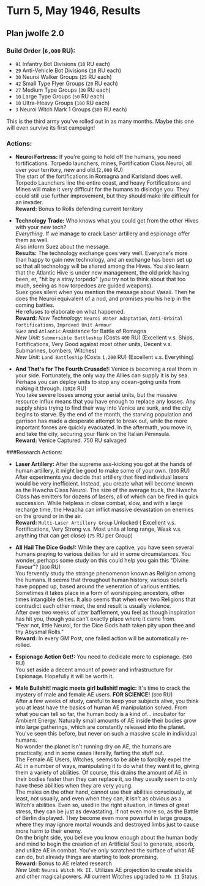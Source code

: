 # Turn 5, May 1946, Results

## Plan jwolfe 2.0

### Build Order (`6,000` RU):
- `91` Infantry Bot Divisions (`10` RU each)
- `29` Anti-Vehicle Bot Divisions (`10` RU each)
- `30` Neuroi Walker Groups (`25` RU each)
- `42` Small Type Flyer Groups (`20` RU each)
- `27` Medium Type Groups (`30` RU each)
- `10` Large Type Groups (`50` RU each)
- `10` Ultra-Heavy Groups (`100` RU each)
- `3` Neuroi Witch Mark 1 Groups (`300` RU each)

This is the third army you've rolled out in as many months. Maybe this one will even survive its first campaign!

### Actions:
- **Neuroi Fortress:** If you're going to hold off the humans, you need fortifications. Torpedo launchers, mines, Fortification Class Neuroi, all over your territory, new and old.(`2,000` RU)  
The start of the fortifications in Romagna and Karlsland does well. Torpedo Launchers line the entire coast, and heavy Fortifications and Mines will make it very difficult for the humans to dislodge you. They could still use further improvement, but they should make life difficult for an invader.  
**Reward:** Bonus to Rolls defending current territory

- **Technology Trade:** Who knows what you could get from the other Hives with your new tech?  
_Everything._ If we manage to crack Laser artillery and espionage offer them as well.  
 Also inform Suez about the message.  
**Results:** The technology exchange goes very well. Everyone's more than happy to gain new technology, and an exchange has been set up so that all technology will be shared among the Hives. You also learn that the Atlantic Hive is under new management, the old prick having been, er, "hit by a stray torpedo" (you try not to think about that too much, seeing as how torpedoes are guided weapons).  
Suez goes silent when you mention the message about Vasaii. Then he does the Neuroi equivalent of a nod, and promises you his help in the coming battles.  
He refuses to elaborate on what happened.  
**Reward:** _New Technology:_ `Neuroi Water Adaptation`, `Anti-Orbital Fortifications`, `Improved Unit Armour`  
`Suez` and `Atlantic` Assistance for Battle of Romagna  
_New Unit_: `Submersible Battleship` (Costs `400` RU) (Excellent v.s. Ships, Fortifications, Very Good against most other units, Decent v.s. Submarines, bombers, Witches)  
_New Unit:_ `Land Battleship` (Costs `1,200` RU) (Excellent v.s. Everything)

- **And That's for The Fourth Crusade!:** Venice is becoming a real thorn in your side. Fortunately, the only way the Allies can supply it is by sea. Perhaps you can deploy units to stop any ocean-going units from making it through. (`1020` RU)  
You take severe losses among your aerial units, but the massive resource influx means that you have enough to replace any losses. Any supply ships trying to find their way into Venice are sunk, and the city begins to starve. By the end of the month, the starving population and garrison has made a desperate attempt to break out, while the more important forces are quickly evacuated. In the aftermath, you move in, and take the city, securing your flank on the Italian Peninsula.  
**Reward:** Venice Captured. 750 RU salvaged

###Research Actions:
- **Laser Artillery:** After the supreme ass-kicking you got at the hands of human artillery, it might be good to make some of your own. (`800` RU)  
After experiments you decide that artillery that fired individual lasers would be very inefficient. Instead, you create what will become known as the Hwacha Class Neuroi. The size of the average truck, the Hwacha Class has emitters for dozens of lasers, all of which can be fired in quick succession. While helpless in close combat, slow, and with a large recharge time, the Hwacha can inflict massive devastation on enemies on the ground or in the air.  
**Reward:** `Multi-Laser Artillery Group` Unlocked ( Excellent v.s. Fortifications, Very Strong v.s. Most units at long range, Weak v.s. anything that can get close) (`75` RU per Group)


- **All Hail The Dice Gods!:** While they are captive, you have seen several humans praying to various deities for aid in some circumstances. You wonder, perhaps some study on this could help you gain this "Divine Favour"? (`800` RU)  
You fervently study the strange phenomenon known as Religion among the humans. It seems that throughout human history, various beliefs have popped up, based around the veneration of various entities. Sometimes it takes place in a form of worshipping ancestors, other times intangible deities. It also seems that when ever two Religions that contradict each other meet, the end result is usually violence.  
After over two weeks of utter bafflement, you feel as though inspiration has hit you, though you can't exactly place where it came from.  
"Fear not, little Neuroi, for the Dice Gods hath taken pity upon thee and thy Abysmal Rolls."  
**Reward:** In every GM Post, one failed action will be automatically re-rolled.

- **Espionage Action Get!:** You need to dedicate more to espionage. (`500` RU)  
You set aside a decent amount of power and infrastructure for Espionage. Hopefully it will be worth it.

- **Male Bullshit! magic meets girl bullshit! magic:** It's time to crack the mystery of male and female AE users. **FOR SCIENCE!** (`800` RU)   
After a few weeks of study, careful to keep your subjects alive, you think you at least have the basics of human AE manipulation solved. From what you can tell so far, the human body is a kind of... incubator for Ambient Energy. Naturally small amounts of AE inside their bodies grow into large gatherings, which are constantly released into the planet. You've seen this before, but never on such a massive scale in individual humans.  
No wonder the planet isn't running dry on AE, the humans are practically, and in some cases literally, farting the stuff out.  
The Female AE Users, Witches, seems to be able to forcibly expel the AE in a number of ways, manipulating it to do what they want it to, giving them a variety of abilities. Of course, this drains the amount of AE in their bodies faster than they can replace it, so they usually seem to only have these abilities when they are very young.  
The males on the other hand, cannot use their abilities consciously, at least, not usually, and even when they can, it isn't as obvious as a Witch's abilities. Even so, used in the right situation, in times of great stress, they can be just as devastating, if not even more so, as the Battle of Berlin displayed. They become even more powerful in large groups, where they may ignore mortal wounds and destroyed limbs just to cause more harm to their enemy.  
On the bright side, you believe you know enough about the human body and mind to begin the creation of an Artificial Soul to generate, absorb, and utilize AE in combat. You've only scratched the surface of what AE can do, but already things are starting to look promising.  
**Reward:** Bonus to AE related research  
*New Unit:* `Neuroi Witch Mk II.` Utilizes AE projection to create shields and other magical powers. All current Witches upgraded to `Mk II` Status.
